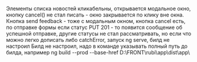 Элементы списка новостей кликабельны, открывается модальное окно, кнопку cancel() не стал писать - окно закрывается по клику вне окна.
Кнопка send feedback - тоже с модальным окном, кнопка cancel есть, по отправке формы если статус PUT 201 - то появится сообщение об успешной отправке, другие статусы не стал рассматривать, но если что можно легко дописать либо catchError, 
запуск ng serve, билд не настроил
Билд не настроил, надо в команде указывать полный путь до билда, например ng build --prod --base-href D:\FRONT\rubi\app\dist\app\
